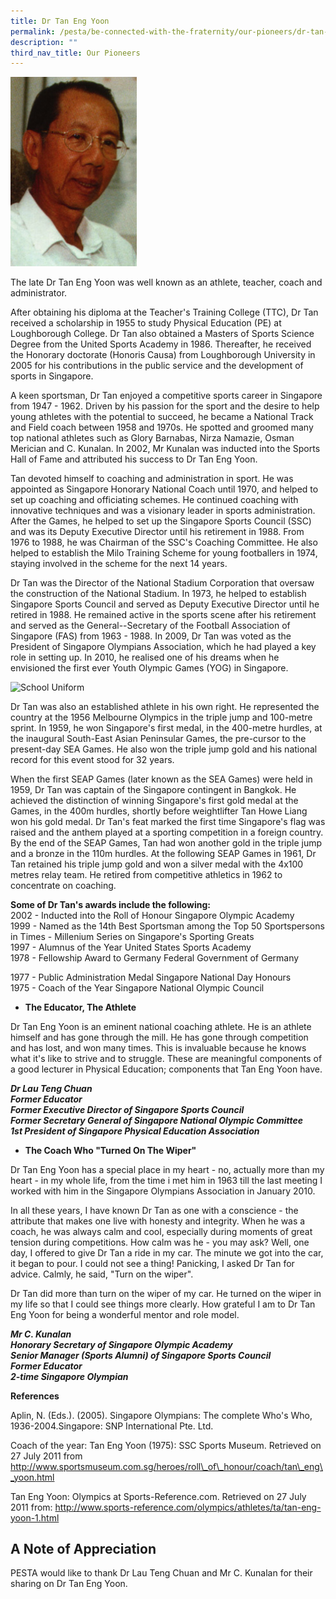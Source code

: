 ```yaml
---
title: Dr Tan Eng Yoon
permalink: /pesta/be-connected-with-the-fraternity/our-pioneers/dr-tan-eng-yoon/
description: ""
third_nav_title: Our Pioneers
---
```

<img src="/images/tan-eng-yoon1-200.jpeg"  
style="width:40%">

The late Dr Tan Eng Yoon was well known as an athlete, teacher, coach and administrator.   
  
After obtaining his diploma at the Teacher's Training College (TTC), Dr Tan received a scholarship in 1955 to study Physical Education (PE) at Loughborough College. Dr Tan also obtained a Masters of Sports Science Degree from the United Sports Academy in 1986. Thereafter, he received the Honorary doctorate (Honoris Causa) from Loughborough University in 2005 for his contributions in the public service and the development of sports in Singapore.  
  
A keen sportsman, Dr Tan enjoyed a competitive sports career in Singapore from 1947 - 1962. Driven by his passion for the sport and the desire to help young athletes with the potential to succeed, he became a National Track and Field coach between 1958 and 1970s. He spotted and groomed many top national athletes such as Glory Barnabas, Nirza Namazie, Osman Merician and C. Kunalan. In 2002, Mr Kunalan was inducted into the Sports Hall of Fame and attributed his success to Dr Tan Eng Yoon.  
  
Tan devoted himself to coaching and administration in sport. He was appointed as Singapore Honorary National Coach until 1970, and helped to set up coaching and officiating schemes. He continued coaching with innovative techniques and was a visionary leader in sports administration. After the Games, he helped to set up the Singapore Sports Council (SSC) and was its Deputy Executive Director until his retirement in 1988. From 1976 to 1988, he was Chairman of the SSC's Coaching Committee. He also helped to establish the Milo Training Scheme for young footballers in 1974, staying involved in the scheme for the next 14 years.  

Dr Tan was the Director of the National Stadium Corporation that oversaw the construction of the National Stadium. In 1973, he helped to establish Singapore Sports Council and served as Deputy Executive Director until he retired in 1988. He remained active in the sports scene after his retirement and served as the General--Secretary of the Football Association of Singapore (FAS) from 1963 - 1988. In 2009, Dr Tan was voted as the President of Singapore Olympians Association, which he had played a key role in setting up. In 2010, he realised one of his dreams when he envisioned the first ever Youth Olympic Games (YOG) in Singapore.

<style>  
img {  
  display: block;  
  margin-left: auto;  
  margin-right: auto;  
}  
</style>  
<body><img src="![](/images/tan-eng-yoon-2-200.jpeg)" alt="School Uniform" style="width:50%;">  
  
</body>

Dr Tan was also an established athlete in his own right. He represented the country at the 1956 Melbourne Olympics in the triple jump and 100-metre sprint. In 1959, he won Singapore's first medal, in the 400-metre hurdles, at the inaugural South-East Asian Peninsular Games, the pre-cursor to the present-day SEA Games. He also won the triple jump gold and his national record for this event stood for 32 years.  
  
When the first SEAP Games (later known as the SEA Games) were held in 1959, Dr Tan was captain of the Singapore contingent in Bangkok. He achieved the distinction of winning Singapore's first gold medal at the Games, in the 400m hurdles, shortly before weightlifter Tan Howe Liang won his gold medal. Dr Tan's feat marked the first time Singapore's flag was raised and the anthem played at a sporting competition in a foreign country. By the end of the SEAP Games, Tan had won another gold in the triple jump and a bronze in the 110m hurdles. At the following SEAP Games in 1961, Dr Tan retained his triple jump gold and won a silver medal with the 4x100 metres relay team. He retired from competitive athletics in 1962 to concentrate on coaching.

**Some of Dr Tan's awards include the following:**  
2002 - Inducted into the Roll of Honour Singapore Olympic Academy  
1999 - Named as the 14th Best Sportsman among the Top 50 Sportspersons in Times - Millenium Series on Singapore's Sporting Greats  
1997 - Alumnus of the Year United States Sports Academy  
1978 - Fellowship Award to Germany Federal Government of Germany  
  
1977 - Public Administration Medal Singapore National Day Honours  
1975 - Coach of the Year Singapore National Olympic Council  

*   **The Educator, The Athlete**  
    

Dr Tan Eng Yoon is an eminent national coaching athlete. He is an athlete himself and has gone through the mill. He has gone through competition and has lost, and won many times. This is invaluable because he knows what it's like to strive and to struggle. These are meaningful components of a good lecturer in Physical Education; components that Tan Eng Yoon have.  
  
_**Dr Lau Teng Chuan**_   
_**Former Educator**_  
_**Former Executive Director of Singapore Sports Council**_  
_**Former Secretary General of Singapore National Olympic Committee**_  
_**1st President of Singapore Physical Education Association**_  

*   **The Coach Who "Turned On The Wiper"**

Dr Tan Eng Yoon has a special place in my heart - no, actually more than my heart - in my whole life, from the time i met him in 1963 till the last meeting I worked with him in the Singapore Olympians Association in January 2010.  
  
‪In all these years, I have known Dr Tan as one with a conscience - the attribute that makes one live with honesty and integrity. When he was a coach, he was always calm and cool, especially during moments of great tension during competitions. How calm was he - you may ask? Well, one day, I offered to give Dr Tan a ride in my car. The minute we got into the car, it began to pour. I could not see a thing! Panicking, I asked Dr Tan for advice. Calmly, he said, "Turn on the wiper".   
  
Dr Tan did more than turn on the wiper of my car. He turned on the wiper in my life so that I could see things more clearly. How grateful I am to Dr Tan Eng Yoon for being a wonderful mentor and role model.   
  
_**Mr C. Kunalan**_  
_**Honorary Secretary of Singapore Olympic Academy**_  
_**Senior Manager (Sports Alumni) of Singapore Sports Council**_  
_**Former Educator**_  
_**2-time Singapore Olympian**_  

**References**  
  
Aplin, N. (Eds.). (2005). Singapore Olympians: The complete Who's Who, 1936-2004.Singapore: SNP International Pte. Ltd.  
  
Coach of the year: Tan Eng Yoon (1975): SSC Sports Museum. Retrieved on 27 July 2011 from http://www.sportsmuseum.com.sg/heroes/roll\_of\_honour/coach/tan\_eng\_yoon.html  
  
Tan Eng Yoon: Olympics at Sports-Reference.com. Retrieved on 27 July 2011 from: http://www.sports-reference.com/olympics/athletes/ta/tan-eng-yoon-1.html  

A Note of Appreciation
----------------------

PESTA would like to thank Dr Lau Teng Chuan and Mr C. Kunalan for their sharing on Dr Tan Eng Yoon.